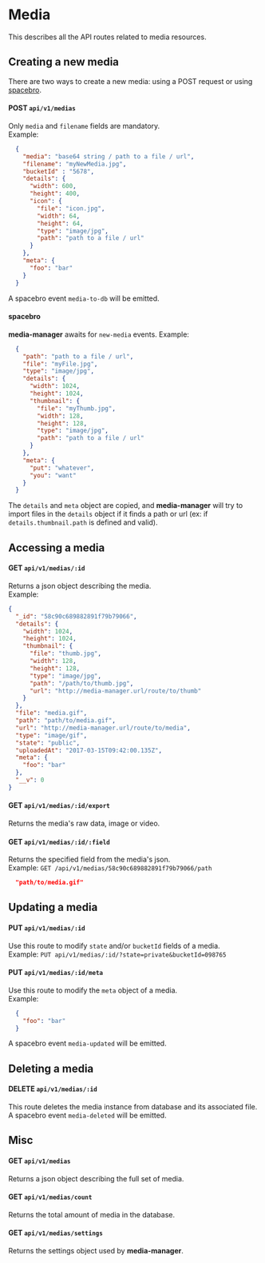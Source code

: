 # Media

This describes all the API routes related to media resources.  

## Creating a new media

There are two ways to create a new media: using a POST request or using [spacebro](https://github.com/spacebro/spacebro).  

#### POST `api/v1/medias`
Only `media` and `filename` fields are mandatory.  
Example:
```json
  {
    "media": "base64 string / path to a file / url",
    "filename": "myNewMedia.jpg",
    "bucketId" : "5678",
    "details": {
      "width": 600,
      "height": 400,
      "icon": {
        "file": "icon.jpg",
        "width": 64,
        "height": 64,
        "type": "image/jpg",
        "path": "path to a file / url"
      }
    },
    "meta": {
      "foo": "bar"
    }
  }
```

A spacebro event `media-to-db` will be emitted.

#### spacebro
**media-manager** awaits for `new-media` events.
Example:
```json
  {
    "path": "path to a file / url",
    "file": "myFile.jpg",
    "type": "image/jpg",
    "details": {
      "width": 1024,
      "height": 1024,
      "thumbnail": {
        "file": "myThumb.jpg",
        "width": 128,
        "height": 128,
        "type": "image/jpg",
        "path": "path to a file / url"
      }
    },
    "meta": {
      "put": "whatever",
      "you": "want"
    }
  }
```

The `details` and `meta` object are copied, and **media-manager** will try to import files in the `details` object if it finds a path or url (ex: if `details.thumbnail.path` is defined and valid).

## Accessing a media

#### GET `api/v1/medias/:id`
Returns a json object describing the media.  
Example:
```json
{
  "_id": "58c90c689882891f79b79066",
  "details": {
    "width": 1024,
    "height": 1024,
    "thumbnail": {
      "file": "thumb.jpg",
      "width": 128,
      "height": 128,
      "type": "image/jpg",
      "path": "/path/to/thumb.jpg",
      "url": "http://media-manager.url/route/to/thumb"
    }
  },
  "file": "media.gif",
  "path": "path/to/media.gif",
  "url": "http://media-manager.url/route/to/media",
  "type": "image/gif",
  "state": "public",
  "uploadedAt": "2017-03-15T09:42:00.135Z",
  "meta": {
    "foo": "bar"
  },
  "__v": 0
}
```

#### GET `api/v1/medias/:id/export`
Returns the media's raw data, image or video.    

#### GET `api/v1/medias/:id/:field`
Returns the specified field from the media's json.  
Example: `GET /api/v1/medias/58c90c689882891f79b79066/path`  
```json
  "path/to/media.gif"
```

## Updating a media

#### PUT `api/v1/medias/:id`
Use this route to modify `state` and/or `bucketId` fields of a media.  
Example: `PUT api/v1/medias/:id/?state=private&bucketId=098765`  

#### PUT `api/v1/medias/:id/meta`
Use this route to modify the `meta` object of a media.  
Example:
```json
  {
    "foo": "bar"
  }
```
A spacebro event `media-updated` will be emitted.

## Deleting a media

#### DELETE `api/v1/medias/:id`
This route deletes the media instance from database and its associated file.  
A spacebro event `media-deleted` will be emitted.

## Misc

#### GET `api/v1/medias`
Returns a json object describing the full set of media.

#### GET `api/v1/medias/count`
Returns the total amount of media in the database.

#### GET `api/v1/medias/settings`
Returns the settings object used by **media-manager**.
